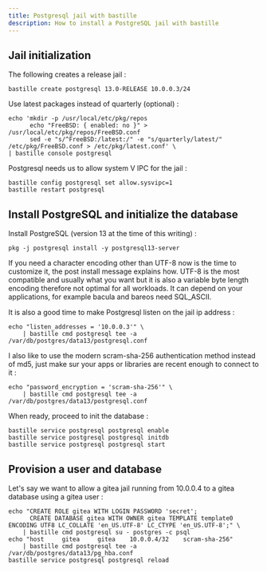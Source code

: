 ```yaml
---
title: Postgresql jail with bastille
description: How to install a PostgreSQL jail with bastille
---
```


## Jail initialization

The following creates a release jail :
```
bastille create postgresql 13.0-RELEASE 10.0.0.3/24
```

Use latest packages instead of quarterly (optional) :
```
echo 'mkdir -p /usr/local/etc/pkg/repos
      echo "FreeBSD: { enabled: no }" > /usr/local/etc/pkg/repos/FreeBSD.conf
      sed -e "s/^FreeBSD:/latest:/" -e "s/quarterly/latest/"  /etc/pkg/FreeBSD.conf > /etc/pkg/latest.conf' \
| bastille console postgresql
```

Postgresql needs us to allow system V IPC for the jail :
```
bastille config postgresql set allow.sysvipc=1
bastille restart postgresql
```

## Install PostgreSQL and initialize the database

Install PostgreSQL (version 13 at the time of this writing) :
```
pkg -j postgresql install -y postgresql13-server
```

If you need a character encoding other than UTF-8 now is the time to customize it, the post install message explains how. UTF-8 is the most compatible and usually what you want but it is also a variable byte length encoding therefore not optimal for all workloads. It can depend on your applications, for example bacula and bareos need SQL_ASCII.

It is also a good time to make Postgresql listen on the jail ip address :
```
echo "listen_addresses = '10.0.0.3'" \
    | bastille cmd postgresql tee -a /var/db/postgres/data13/postgresql.conf
```

I also like to use the modern scram-sha-256 authentication method instead of md5, just make sur your apps or libraries are recent enough to connect to it :
```
echo "password_encryption = 'scram-sha-256'" \
    | bastille cmd postgresql tee -a /var/db/postgres/data13/postgresql.conf
```

When ready, proceed to init the database :
```
bastille service postgresql postgresql enable
bastille service postgresql postgresql initdb
bastille service postgresql postgresql start
```

## Provision a user and database

Let's say we want to allow a gitea jail running from 10.0.0.4 to a gitea database using a gitea user :
```
echo "CREATE ROLE gitea WITH LOGIN PASSWORD 'secret';
      CREATE DATABASE gitea WITH OWNER gitea TEMPLATE template0 ENCODING UTF8 LC_COLLATE 'en_US.UTF-8' LC_CTYPE 'en_US.UTF-8';" \
    | bastille cmd postgresql su - postgres -c psql
echo "host     gitea     gitea    10.0.0.4/32    scram-sha-256"
    | bastille cmd postgresql tee -a /var/db/postgres/data13/pg_hba.conf
bastille service postgresql postgresql reload
```
